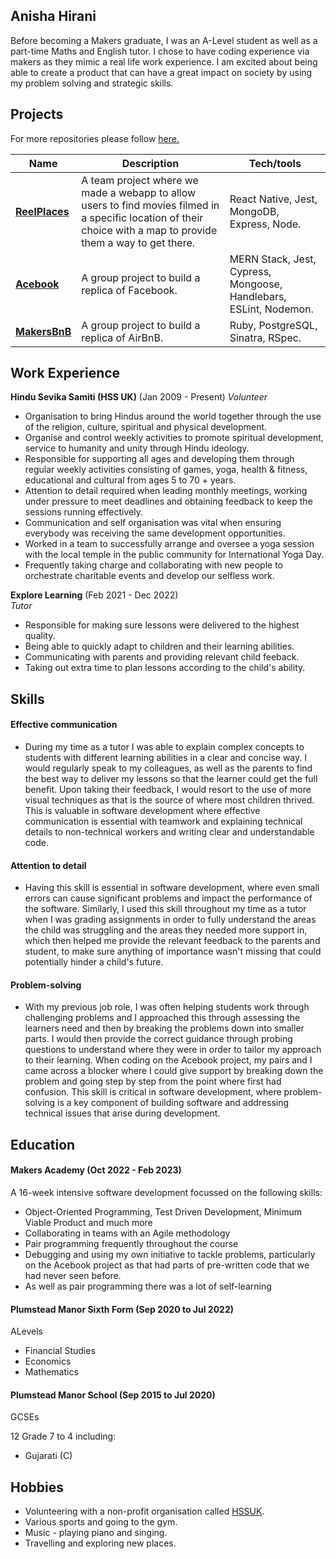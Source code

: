 ## Anisha Hirani

Before becoming a Makers graduate, I was an A-Level student as well as a part-time Maths and English tutor. I chose to have coding experience via makers as they mimic a real life work experience. I am excited about being able to create a product that can have a great impact on society by using my problem solving and strategic skills.

## Projects
For more repositories please follow [here.](https://github.com/anisha-11)

| Name                         | Description       | Tech/tools        |
| ---------------------------- | ----------------- | ----------------- |
| [**ReelPlaces**](https://github.com/anisha-11/ReelPlaces)               | A team project where we made a webapp to allow users to find movies filmed in a specific location of their choice with a map to provide them a way to get there. | React Native, Jest, MongoDB, Express, Node. |
| [**Acebook**](https://github.com/anisha-11/acebook) | A group project to build a replica of Facebook. | MERN Stack, Jest, Cypress, Mongoose, Handlebars, ESLint, Nodemon.|
| [**MakersBnB**](https://github.com/anisha-11/MakersBnB) | A group project to build a replica of AirBnB. | Ruby, PostgreSQL, Sinatra, RSpec.|

## Work Experience

**Hindu Sevika Samiti (HSS UK)** (Jan 2009 - Present)
_Volunteer_

- Organisation to bring Hindus around the world together through the use of the religion, culture, spiritual and physical development.
- Organise and control weekly activities to promote spiritual development, service to humanity and unity through Hindu ideology. 
- Responsible for supporting all ages and developing them through regular weekly activities consisting of games, yoga, health & fitness, educational and cultural from ages 5 to 70 + years.
- Attention to detail required when leading monthly meetings, working under pressure to meet deadlines and obtaining feedback to keep the sessions running effectively. 
- Communication and self organisation was vital when ensuring everybody was receiving the same development opportunities.
- Worked in a team to successfully arrange and oversee a yoga session with the local temple in the public community for International Yoga Day.
- Frequently taking charge and collaborating with new people to orchestrate charitable events and develop our selfless work. 

**Explore Learning** (Feb 2021 - Dec 2022)  
_Tutor_

- Responsible for making sure lessons were delivered to the highest quality. 
- Being able to quickly adapt to children and their learning abilities.
- Communicating with parents and providing relevant child feeback.
- Taking out extra time to plan lessons according to the child's ability.

## Skills

#### Effective communication

- During my time as a tutor I was able to explain complex concepts to students with different learning abilities in a clear and concise way. I would regularly speak to my colleagues, as well as the parents to find the best way to deliver my lessons so that the learner could get the full benefit. Upon taking their feedback, I would resort to the use of more visual techniques as that is the source of where most children thrived. This is valuable in software development where effective communication is essential with teamwork and explaining technical details to non-technical workers and writing clear and understandable code. 

#### Attention to detail

- Having this skill is essential in software development, where even small errors can cause significant problems and impact the performance of the software. Similarly, I used this skill throughout my time as a tutor when I was grading assignments in order to fully understand the areas the child was struggling and the areas they needed more support in, which then helped me provide the relevant feedback to the parents and student, to make sure anything of importance wasn't missing that could potentially hinder a child's future. 

#### Problem-solving

- With my previous job role, I was often helping students work through challenging problems and I approached this through assessing the learners need and then by breaking the problems down into smaller parts. I would then provide the correct guidance through probing questions to understand where they were in order to tailor my approach to their learning. When coding on the Acebook project, my pairs and I came across a blocker where I could give support by breaking down the problem and going step by step from the point where first had confusion. This skill is critical in software development, where problem-solving is a key component of building software and addressing technical issues that arise during development.

## Education

#### Makers Academy (Oct 2022 - Feb 2023)

A 16-week intensive software development focussed on the following skills:
- Object-Oriented Programming, Test Driven Development, Minimum Viable Product and much more
- Collaborating in teams with an Agile methodology
- Pair programming frequently throughout the course
- Debugging and using my own initiative to tackle problems, particularly on the Acebook project as that had parts of pre-written code that we had never seen before.
- As well as pair programming there was a lot of self-learning

#### Plumstead Manor Sixth Form (Sep 2020 to Jul 2022)

ALevels

- Financial Studies 
- Economics 
- Mathematics 

#### Plumstead Manor School (Sep 2015 to Jul 2020)

GCSEs

12 Grade 7 to 4 including:
- Gujarati (C)

## Hobbies

- Volunteering with a non-profit organisation called [HSSUK](https://hssuk.org/).
- Various sports and going to the gym.
- Music - playing piano and singing.
- Travelling and exploring new places.
